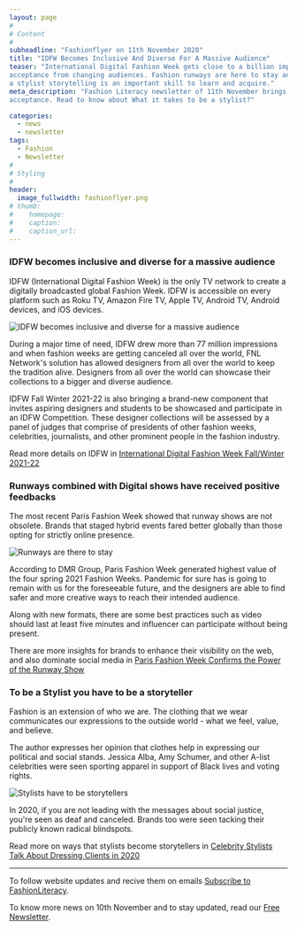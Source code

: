 ```yaml
---
layout: page
#
# Content
#
subheadline: "Fashionflyer on 11th November 2020"
title: "IDFW Becomes Inclusive And Diverse For A Massive Audience"
teaser: "International Digital Fashion Week gets close to a billion impressions and gets
acceptance from changing audiences. Fashion runways are here to stay and to be 
a stylist storytelling is an important skill to learn and acquire."
meta_description: "Fashion Literacy newsletter of 11th November brings stories of the importance of both Physical and Digital shows when IDFW receives wider
acceptance. Read to know about What it takes to be a stylist?"

categories:
  - news
  - newsletter
tags:
  - Fashion
  - Newsletter
#
# Styling
#
header:
  image_fullwidth: fashionflyer.png
# thumb:
#    homepage:
#    caption:
#    caption_url:
---
```

### IDFW becomes inclusive and diverse for a massive audience

IDFW (International Digital Fashion Week) is the only TV network to create a digitally
broadcasted global Fashion Week. IDFW is accessible on every platform such as Roku TV, 
Amazon Fire TV, Apple TV, Android TV, Android devices, and iOS devices.

<p><img src="{{site.url}}/images/resized/480/newsletter_11_nov_post1.jpg" alt="IDFW becomes inclusive and diverse for a massive audience" srcset="            {{site.url}}/images/resized/320/newsletter_11_nov_post1.jpg 320w,            {{site.url}}/images/resized/480/newsletter_11_nov_post1.jpg 480w,            {{site.url}}/images/resized/600/newsletter_11_nov_post1.jpg 600w,    " /></p>

During a major time of need, IDFW drew more than 77 million impressions and when fashion weeks are getting canceled all over the world, FNL Network's solution
has allowed designers from all over the world to keep the tradition alive. Designers from all over the world can showcase their collections to a bigger and diverse audience.

IDFW Fall Winter 2021-22 is also bringing a brand-new component that invites aspiring designers and students
to be showcased and participate in an IDFW Competition. These designer collections will be assessed by a panel of judges that comprise of presidents of other fashion weeks, celebrities, journalists, 
and other prominent people in the fashion industry.

Read more details on IDFW in [International Digital Fashion Week Fall/Winter
2021-22](https://en.dailymail24.com/2020/11/10/international-digital-fashion-2/)

### Runways combined with Digital shows have received positive feedbacks

The most recent Paris Fashion Week showed that runway shows are not obsolete. Brands that
staged hybrid events fared better globally than those opting for strictly online presence.



<p><img src="{{site.url}}/images/resized/480/newsletter_11_nov_post2.jpg" alt="Runways are there to stay" srcset="            {{site.url}}/images/resized/320/newsletter_11_nov_post2.jpg 320w,            {{site.url}}/images/resized/480/newsletter_11_nov_post2.jpg 480w,            {{site.url}}/images/resized/600/newsletter_11_nov_post2.jpg 600w,    " /></p>

According to DMR Group, Paris Fashion Week generated highest value of the four spring 2021 Fashion Weeks.
Pandemic for sure has is going to remain with us for the foreseeable future, and the designers
are able to find safer and more creative ways to reach their intended audience.

Along with new formats, there are some best practices such as video should last at least five minutes and influencer can participate without being present.

There are more insights for brands to enhance their visibility on the web, and also dominate social media
in [Paris Fashion Week Confirms the Power of the Runway Show](https://wwd.com/fashion-news/fashion-features/paris-fashion-week-confirms-power-of-runway-show-1234644086/)

### To be a Stylist you have to be a storyteller

Fashion is an extension of who we are. The clothing that we wear communicates our expressions to 
the outside world - what we feel, value, and believe.


The author expresses her opinion that clothes help in expressing our political and social stands.
Jessica Alba, Amy Schumer, and other A-list celebrities were seen sporting apparel in support of Black lives and voting rights.

<p><img src="{{site.url}}/images/resized/480/newsletter_11_nov_post3.jpg" alt="Stylists have to be storytellers" srcset="            {{site.url}}/images/resized/320/newsletter_11_nov_post3.jpg 320w,            {{site.url}}/images/resized/480/newsletter_11_nov_post3.jpg 480w,            {{site.url}}/images/resized/600/newsletter_11_nov_post3.jpg 600w,            {{site.url}}/images/resized/800/newsletter_11_nov_post3.jpg 800w,            {{site.url}}/images/resized/1400/newsletter_11_nov_post3.jpg 1400w,    " /></p>

In 2020, if you are not leading with the messages about social justice, you're seen
as deaf and canceled. Brands too were seen tacking their publicly known radical 
blindspots.

Read more on ways that stylists become storytellers in [Celebrity Stylists Talk
About Dressing Clients in
2020](https://www.popsugar.com/fashion/celebrity-stylists-interview-2020-47938759)

<hr>

To follow website updates and recive them on emails [Subscribe to
FashionLiteracy](https://feedburner.google.com/fb/a/mailverify?uri=Fashionliteracy&amp;loc=en_US).

To know more news on 10th November and to stay updated, read our [Free
Newsletter](http://newsletter.fashionliteracy.com/?edition_id=30350930-22b1-11eb-88b8-0cc47a0d1609).
